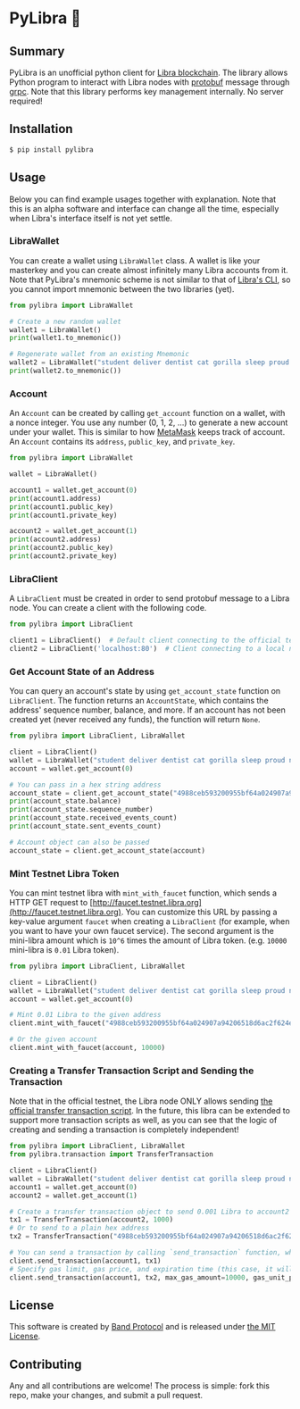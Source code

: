 # PyLibra 🐍

## Summary

PyLibra is an unofficial python client for [Libra blockchain](http://libra.org). The library allows Python program to interact with Libra nodes with [protobuf](https://developers.google.com/protocol-buffers/) message through [grpc](https://grpc.io/). Note that this library performs key management internally. No server required!

## Installation

```sh
$ pip install pylibra
```

## Usage

Below you can find example usages together with explanation. Note that this is an alpha software and interface can change all the time, especially when Libra's interface itself is not yet settle.

### LibraWallet

You can create a wallet using `LibraWallet` class. A wallet is like your masterkey and you can create almost infinitely many Libra accounts from it. Note that PyLibra's mnemonic scheme is not similar to that of [Libra's CLI](https://github.com/libra/libra/tree/master/client/src), so you cannot import mnemonic between the two libraries (yet).

```py
from pylibra import LibraWallet

# Create a new random wallet
wallet1 = LibraWallet()
print(wallet1.to_mnemonic())

# Regenerate wallet from an existing Mnemonic
wallet2 = LibraWallet("student deliver dentist cat gorilla sleep proud naive gown fiber awkward weasel")
print(wallet2.to_mnemonic())
```

### Account

An `Account` can be created by calling `get_account` function on a wallet, with a nonce integer. You use any number (0, 1, 2, ...) to generate a new account under your wallet. This is similar to how [MetaMask](https://metamask.io) keeps track of account. An `Account` contains its `address`, `public_key`, and `private_key`.

```py
from pylibra import LibraWallet

wallet = LibraWallet()

account1 = wallet.get_account(0)
print(account1.address)
print(account1.public_key)
print(account1.private_key)

account2 = wallet.get_account(1)
print(account2.address)
print(account2.public_key)
print(account2.private_key)
```

### LibraClient

A `LibraClient` must be created in order to send protobuf message to a Libra node. You can create a client with the following code.

```py
from pylibra import LibraClient

client1 = LibraClient()  # Default client connecting to the official testnet
client2 = LibraClient('localhost:80')  # Client connecting to a local node
```

### Get Account State of an Address

You can query an account's state by using `get_account_state` function on `LibraClient`. The function returns an `AccountState`, which contains the address' sequence number, balance, and more. If an account has not been created yet (never received any funds), the function will return `None`.

```py
from pylibra import LibraClient, LibraWallet

client = LibraClient()
wallet = LibraWallet("student deliver dentist cat gorilla sleep proud naive gown fiber awkward weasel")
account = wallet.get_account(0)

# You can pass in a hex string address 
account_state = client.get_account_state("4988ceb593200955bf64a024907a94206518d6ac2f624eec569abce38f98da86")
print(account_state.balance)
print(account_state.sequence_number)
print(account_state.received_events_count)
print(account_state.sent_events_count)

# Account object can also be passed
account_state = client.get_account_state(account)
```

### Mint Testnet Libra Token

You can mint testnet libra with `mint_with_faucet` function, which sends a HTTP GET request to [http://faucet.testnet.libra.org](http://faucet.testnet.libra.org). You can customize this URL by passing a key-value argument `faucet` when creating a `LibraClient` (for example, when you want to have your own faucet service). The second argument is the mini-libra amount which is `10^6` times the amount of Libra token. (e.g. `10000` mini-libra is `0.01` Libra token).

```py
from pylibra import LibraClient, LibraWallet

client = LibraClient()
wallet = LibraWallet("student deliver dentist cat gorilla sleep proud naive gown fiber awkward weasel")
account = wallet.get_account(0)

# Mint 0.01 Libra to the given address
client.mint_with_faucet("4988ceb593200955bf64a024907a94206518d6ac2f624eec569abce38f98da86", 10000)  

# Or the given account
client.mint_with_faucet(account, 10000)
```

### Creating a Transfer Transaction Script and Sending the Transaction

Note that in the official testnet, the Libra node ONLY allows sending [the official transfer transaction script](https://github.com/libra/libra/blob/master/language/stdlib/transaction_scripts/peer_to_peer_transfer.mvir). In the future, this libra can be extended to support more transaction scripts as well, as you can see that the logic of creating and sending a transaction is completely independent!

```py
from pylibra import LibraClient, LibraWallet
from pylibra.transaction import TransferTransaction

client = LibraClient()
wallet = LibraWallet("student deliver dentist cat gorilla sleep proud naive gown fiber awkward weasel")
account1 = wallet.get_account(0)
account2 = wallet.get_account(1)

# Create a transfer transaction object to send 0.001 Libra to account2
tx1 = TransferTransaction(account2, 1000)
# Or to send to a plain hex address
tx2 = TransferTransaction("4988ceb593200955bf64a024907a94206518d6ac2f624eec569abce38f98da86", 1000)

# You can send a transaction by calling `send_transaction` function, which takes a sender `Account` and a `Transaction` object. You can also optionally passed `max_gas_amount`, `gas_unit_price`, and `expiration_time`. 
client.send_transaction(account1, tx1)
# Specify gas limit, gas price, and expiration time (this case, it will expire in year 2508)
client.send_transaction(account1, tx2, max_gas_amount=10000, gas_unit_price=0, expiration_time=17000000000)
```

## License

This software is created by [Band Protocol](https://bandprotocol.com) and is released under [the MIT License](https://opensource.org/licenses/MIT).

## Contributing

Any and all contributions are welcome! The process is simple: fork this repo, make your changes, and submit a pull request.
